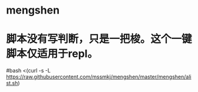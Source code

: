 # mengshen
# 脚本没有写判断，只是一把梭。这个一键脚本仅适用于repl。
#bash <(curl -s -L https://raw.githubusercontent.com/mssmkj/mengshen/master/mengshen/alist.sh)
